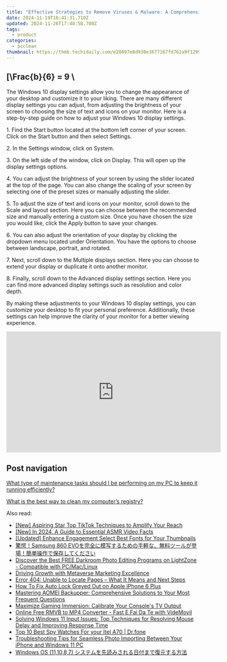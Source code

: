 ```yaml
---
title: "Effective Strategies to Remove Viruses & Malware: A Comprehensive Guide - Powered by YL Computing"
date: 2024-11-19T16:41:31.710Z
updated: 2024-11-26T17:48:58.700Z
tags:
  - product
categories:
  - pcclean
thumbnail: https://thmb.techidaily.com/e28897e8d930e3677167fd762a9f129952956dbe6cf005a7a223376477485be0.jpg
---
```


## \[\Frac{b}{6} = 9 \

The Windows 10 display settings allow you to change the appearance of your desktop and customize it to your liking. There are many different display settings you can adjust, from adjusting the brightness of your screen to choosing the size of text and icons on your monitor. Here is a step-by-step guide on how to adjust your Windows 10 display settings. 

1\. Find the Start button located at the bottom left corner of your screen. Click on the Start button and then select Settings.

2\. In the Settings window, click on System.

3\. On the left side of the window, click on Display. This will open up the display settings options. 

4\. You can adjust the brightness of your screen by using the slider located at the top of the page. You can also change the scaling of your screen by selecting one of the preset sizes or manually adjusting the slider.

5\. To adjust the size of text and icons on your monitor, scroll down to the Scale and layout section. Here you can choose between the recommended size and manually entering a custom size. Once you have chosen the size you would like, click the Apply button to save your changes.

6\. You can also adjust the orientation of your display by clicking the dropdown menu located under Orientation. You have the options to choose between landscape, portrait, and rotated.

7\. Next, scroll down to the Multiple displays section. Here you can choose to extend your display or duplicate it onto another monitor.

8\. Finally, scroll down to the Advanced display settings section. Here you can find more advanced display settings such as resolution and color depth. 

By making these adjustments to your Windows 10 display settings, you can customize your desktop to fit your personal preference. Additionally, these settings can help improve the clarity of your monitor for a better viewing experience.

<!-- affiliate ads begin -->
<iframe width="560" height="315" src="https://www.youtube.com/embed/wVVp-GggK3U?si=RJb1ClNQV7GjTu_3&autoplay=1" title="YouTube video player" frameborder="0" allow="accelerometer; autoplay; clipboard-write; encrypted-media; gyroscope; picture-in-picture; web-share" referrerpolicy="strict-origin-when-cross-origin" allowfullscreen></iframe>
<!-- affiliate ads end -->

## Post navigation

[What type of maintenance tasks should I be performing on my PC to keep it running efficiently?](https://tools.techidaily.com/pcclean/products/)

[What is the best way to clean my computer’s registry?](https://tools.techidaily.com/pcclean/products/)

<ins class="adsbygoogle"
     style="display:block"
     data-ad-format="autorelaxed"
     data-ad-client="ca-pub-7571918770474297"
     data-ad-slot="1223367746"></ins>

<ins class="adsbygoogle"
     style="display:block"
     data-ad-client="ca-pub-7571918770474297"
     data-ad-slot="8358498916"
     data-ad-format="auto"
     data-full-width-responsive="true"></ins>

<span class="atpl-alsoreadstyle">Also read:</span>
<div><ul>
<li><a href="https://tiktok-video-recordings.techidaily.com/new-aspiring-star-top-tiktok-techniques-to-amplify-your-reach/"><u>[New] Aspiring Star Top TikTok Techniques to Amplify Your Reach</u></a></li>
<li><a href="https://facebook-record-videos.techidaily.com/new-in-2024-a-guide-to-essential-asmr-video-facts/"><u>[New] In 2024, A Guide to Essential ASMR Video Facts</u></a></li>
<li><a href="https://youtube-clips.techidaily.com/updated-enhance-engagement-select-best-fonts-for-your-thumbnails/"><u>[Updated] Enhance Engagement Select Best Fonts for Your Thumbnails</u></a></li>
<li><a href="https://discover-bits.techidaily.com/samsung-860-evo/"><u>驚愕！Samsung 860 EVOを完全に模写するための手軽な、無料ツールが登場！簡単操作で保存してください</u></a></li>
<li><a href="https://buynow-marvelous.techidaily.com/discover-the-best-free-darkroom-photo-editing-programs-on-lightzone-compatible-with-pcmaclinux/"><u>Discover the Best FREE Darkroom Photo Editing Programs on LightZone - Compatible with PC/Mac/Linux</u></a></li>
<li><a href="https://extra-resources.techidaily.com/driving-growth-with-metaverse-marketing-excellence/"><u>Driving Growth with Metaverse Marketing Excellence</u></a></li>
<li><a href="https://discover-bits.techidaily.com/error-404-unable-to-locate-pages-what-it-means-and-next-steps/"><u>Error 404: Unable to Locate Pages – What It Means and Next Steps</u></a></li>
<li><a href="https://ios-unlock.techidaily.com/how-to-fix-auto-lock-greyed-out-on-apple-iphone-6-plus-by-drfone-ios/"><u>How To Fix Auto Lock Greyed Out on Apple iPhone 6 Plus</u></a></li>
<li><a href="https://discover-bits.techidaily.com/mastering-aomei-backupper-comprehensive-solutions-to-your-most-frequent-questions/"><u>Mastering AOMEI Backupper: Comprehensive Solutions to Your Most Frequent Questions</u></a></li>
<li><a href="https://games-able.techidaily.com/maximize-gaming-immersion-calibrate-your-consoles-tv-output/"><u>Maximize Gaming Immersion: Calibrate Your Console's TV Output</u></a></li>
<li><a href="https://tech-revival.techidaily.com/online-free-rmvb-to-mp4-converter-fast-e-fai-da-te-with-videmovil/"><u>Online Free RMVB to MP4 Converter - Fast E Fai Da Te with VideMovil</u></a></li>
<li><a href="https://discover-bits.techidaily.com/solving-windows-11-input-issues-top-techniques-for-resolving-mouse-delay-and-improving-response-time/"><u>Solving Windows 11 Input Issues: Top Techniques for Resolving Mouse Delay and Improving Response Time</u></a></li>
<li><a href="https://android-location-track.techidaily.com/top-10-best-spy-watches-for-your-itel-a70-drfone-by-drfone-virtual-android/"><u>Top 10 Best Spy Watches For your Itel A70 | Dr.fone</u></a></li>
<li><a href="https://discover-bits.techidaily.com/troubleshooting-tips-for-seamless-photo-importing-between-your-iphone-and-windows-11-pc/"><u>Troubleshooting Tips for Seamless Photo Importing Between Your iPhone and Windows 11 PC</u></a></li>
<li><a href="https://discover-bits.techidaily.com/windows-os-111087/"><u>Windows OS (11,10,8,7) システムを先読みされる日付まで復元する方法</u></a></li>
</ul></div>

